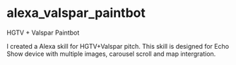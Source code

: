 # alexa_valspar_paintbot
HGTV + Valspar Paintbot

I created a Alexa skill for HGTV+Valspar pitch. 
This skill is designed for Echo Show device with multiple images, carousel scroll and map intergration.
